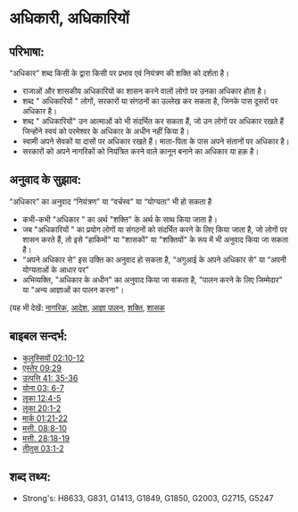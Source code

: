 # अधिकारी, अधिकारियों #

## परिभाषा: ##

“अधिकार” शब्द किसी के द्वारा किसी पर प्रभाव एवं नियंत्रण की शक्ति को दर्शता है।

* राजाओं और शासकीय अधिकारियों का शासन करने वालों लोगो पर उनका अधिकार होता है।
* शब्द " अधिकारियों " लोगों, सरकारों या संगठनों का उल्लेख कर सकता है, जिनके पास दूसरों पर अधिकार है। 
* शब्द " अधिकारियों" उन आत्माओं को भी संदर्भित कर सकता हैं, जो उन लोगों पर अधिकार रखते हैं जिन्होंने स्वयं को परमेश्वर के अधिकार के अधीन नहीं किया है।
* स्वामी अपने सेवकों या दासों पर अधिकार रखते हैं।  माता-पिता के पास अपने  संतानों पर अधिकार है।
* सरकारों को अपने नागरिकों को नियंत्रित करने वाले कानून बनाने का अधिकार या हक़ है।

## अनुवाद के सुझाव: ##

“अधिकार” का अनुवाद “नियंत्रण” या “वर्चस्व” या “योग्यता” भी हो सकता है 

* कभी-कभी "अधिकार " का अर्थ "शक्ति" के अर्थ के साथ किया जाता है।
* जब "अधिकारियों " का प्रयोग लोगों या संगठनों को संदर्भित करने के लिए किया जाता है, जो लोगों पर शासन करते हैं, तो इसे "हाकिमों" या "शासकों" या "शक्तियों" के रूप में भी अनुवाद किया जा सकता है।
* “अपने अधिकार से” इस उक्ति का अनुवाद हो सकता है, “अगुआई के अपने अधिकार से” या “अपनी योग्यताओं के आधार पर”
* अभिव्यक्ति, "अधिकार के अधीन" का अनुवाद किया जा सकता है, "पालन करने के लिए जिम्मेदार" या "अन्य आज्ञाओं का पालन करना"।

(यह भी देखें: [नागरिक](../other/citizen.md), [आदेश](../kt/command.md), [आज्ञा पालन](../other/obey.md), [शक्ति](../kt/power.md), [शासक](../other/ruler.md)

## बाइबल सन्दर्भ: ##

* [कुलुस्सियों 02:10-12](rc://hi/tn/help/col/02/10)
* [एस्तेर 09:29](rc://hi/tn/help/est/09/29)
* [उत्पत्ति 41: 35-36](rc://hi/tn/help/gen/41/35)
* [योना 03: 6-7](rc://hi/tn/help/jon/03/06)
* [लूका 12:4-5](rc://hi/tn/help/luk/12/04)
* [लूका 20:1-2](rc://hi/tn/help/luk/20/01)
* [मार्क 01:21-22](rc://hi/tn/help/mrk/01/21)
* [मत्ती. 08:8-10](rc://hi/tn/help/mat/08/08)
* [मत्ती. 28:18-19](rc://hi/tn/help/mat/28/18)
* [तीतुस 03:1-2](rc://hi/tn/help/tit/03/01)


## शब्द तथ्य: ##

* Strong's: H8633, G831, G1413, G1849, G1850, G2003, G2715, G5247
